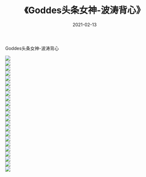 ﻿---
layout: post
title:  《Goddes头条女神-波涛背心》
date:   2021-02-13
img: http://img.660000.xyz/Sharelink/网络美图/2021/Goddes头条女神-波涛背心/000.jpg
categories: [美女, 清纯, 唯美]
---

Goddes头条女神-波涛背心

  ![](http://img.660000.xyz/Sharelink/网络美图/2021/Goddes头条女神-波涛背心/001.jpg) <br> ![](http://img.660000.xyz/Sharelink/网络美图/2021/Goddes头条女神-波涛背心/002.jpg) <br> ![](http://img.660000.xyz/Sharelink/网络美图/2021/Goddes头条女神-波涛背心/003.jpg) <br> ![](http://img.660000.xyz/Sharelink/网络美图/2021/Goddes头条女神-波涛背心/004.jpg) <br> ![](http://img.660000.xyz/Sharelink/网络美图/2021/Goddes头条女神-波涛背心/005.jpg) <br> ![](http://img.660000.xyz/Sharelink/网络美图/2021/Goddes头条女神-波涛背心/006.jpg) <br> ![](http://img.660000.xyz/Sharelink/网络美图/2021/Goddes头条女神-波涛背心/007.jpg) <br> ![](http://img.660000.xyz/Sharelink/网络美图/2021/Goddes头条女神-波涛背心/008.jpg) <br> ![](http://img.660000.xyz/Sharelink/网络美图/2021/Goddes头条女神-波涛背心/009.jpg) <br> ![](http://img.660000.xyz/Sharelink/网络美图/2021/Goddes头条女神-波涛背心/010.jpg) <br> ![](http://img.660000.xyz/Sharelink/网络美图/2021/Goddes头条女神-波涛背心/011.jpg) <br> ![](http://img.660000.xyz/Sharelink/网络美图/2021/Goddes头条女神-波涛背心/012.jpg) <br> ![](http://img.660000.xyz/Sharelink/网络美图/2021/Goddes头条女神-波涛背心/013.jpg) <br> ![](http://img.660000.xyz/Sharelink/网络美图/2021/Goddes头条女神-波涛背心/014.jpg) <br> ![](http://img.660000.xyz/Sharelink/网络美图/2021/Goddes头条女神-波涛背心/015.jpg) <br> ![](http://img.660000.xyz/Sharelink/网络美图/2021/Goddes头条女神-波涛背心/016.jpg) <br> ![](http://img.660000.xyz/Sharelink/网络美图/2021/Goddes头条女神-波涛背心/017.jpg) <br> ![](http://img.660000.xyz/Sharelink/网络美图/2021/Goddes头条女神-波涛背心/018.jpg) <br> ![](http://img.660000.xyz/Sharelink/网络美图/2021/Goddes头条女神-波涛背心/019.jpg) <br> ![](http://img.660000.xyz/Sharelink/网络美图/2021/Goddes头条女神-波涛背心/020.jpg) <br> ![](http://img.660000.xyz/Sharelink/网络美图/2021/Goddes头条女神-波涛背心/021.jpg) <br> ![](http://img.660000.xyz/Sharelink/网络美图/2021/Goddes头条女神-波涛背心/022.jpg) <br> ![](http://img.660000.xyz/Sharelink/网络美图/2021/Goddes头条女神-波涛背心/023.jpg) <br>